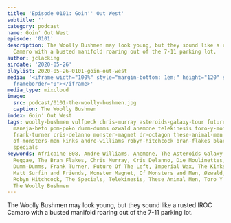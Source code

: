 ```yaml
---
title: 'Episode 0101: Goin'' Out West'
subtitle: ''
category: podcast
name: Goin' Out West
episode: '0101'
description: The Woolly Bushmen may look young, but they sound like a rusted IROC
  Camaro with a busted manifold roaring out of the 7-11 parking lot.
author: jclacking
airdate: '2020-05-26'
playlist: 2020-05-26-0101-goin-out-west
media: '<iframe width="100%" style="margin-bottom: 1em;" height="120" src="https://www.mixcloud.com/widget/iframe/?feed=%2Fthe-lacking-org%2Fz2ekob-101-goin-out-west%2F&hide_artwork=1&hide_cover=1&light=1"
  frameborder="0"></iframe>'
media_type: mixcloud
image:
  src: podcast/0101-the-woolly-bushmen.jpg
  caption: The Woolly Bushmen
index: Goin' Out West
tags: woolly-bushmen vulfpeck chris-murray asteroids-galaxy-tour future-of-left die-moulinettes
  maneja-beto pom-poko dumm-dumms ozwald anemone telekinesis toro-y-moi imperial-wax
  frank-turner cris-delanno monster-magnet dr-octagon these-animal-men matt-surfin-friends
  of-monsters-men kinks andre-williams robyn-hitchcock bran-flakes black-reggae africaine-808
  specials
keywords: Africaine 808, Andre Williams, Anemone, The Asteroids Galaxy Tour, Black
  Reggae, The Bran Flakes, Chris Murray, Cris Delanno, Die Moulinettes, Dr. Octagon,
  Dumm-Dumms, Frank Turner, Future Of The Left, Imperial Wax, The Kinks, Maneja Beto,
  Matt Surfin and Friends, Monster Magnet, Of Monsters and Men, Øzwald, Pom Poko,
  Robyn Hitchcock, The Specials, Telekinesis, These Animal Men, Toro Y Moi, Vulfpeck,
  The Woolly Bushmen
---
```

The Woolly Bushmen may look young, but they sound like a rusted IROC Camaro with a busted manifold roaring out of the 7-11 parking lot.
